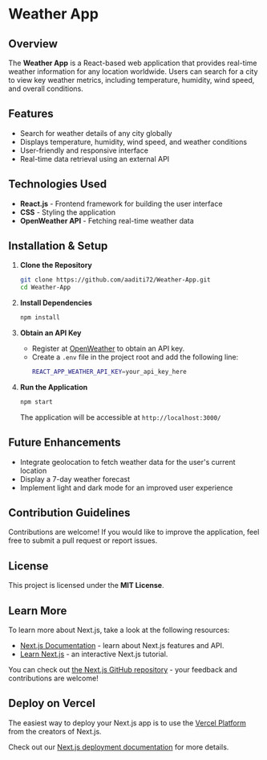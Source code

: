 # Weather App

## Overview
The **Weather App** is a React-based web application that provides real-time weather information for any location worldwide. Users can search for a city to view key weather metrics, including temperature, humidity, wind speed, and overall conditions.

## Features
- Search for weather details of any city globally
- Displays temperature, humidity, wind speed, and weather conditions
- User-friendly and responsive interface
- Real-time data retrieval using an external API

## Technologies Used
- **React.js** - Frontend framework for building the user interface
- **CSS** - Styling the application
- **OpenWeather API** - Fetching real-time weather data

## Installation & Setup
1. **Clone the Repository**
   ```sh
   git clone https://github.com/aaditi72/Weather-App.git
   cd Weather-App
   ```

2. **Install Dependencies**
   ```sh
   npm install
   ```

3. **Obtain an API Key**
   - Register at [OpenWeather](https://openweathermap.org/) to obtain an API key.
   - Create a `.env` file in the project root and add the following line:
     ```sh
     REACT_APP_WEATHER_API_KEY=your_api_key_here
     ```

4. **Run the Application**
   ```sh
   npm start
   ```
   The application will be accessible at `http://localhost:3000/`

## Future Enhancements
- Integrate geolocation to fetch weather data for the user's current location
- Display a 7-day weather forecast
- Implement light and dark mode for an improved user experience

## Contribution Guidelines
Contributions are welcome! If you would like to improve the application, feel free to submit a pull request or report issues.

## License
This project is licensed under the **MIT License**.


## Learn More

To learn more about Next.js, take a look at the following resources:

- [Next.js Documentation](https://nextjs.org/docs) - learn about Next.js features and API.
- [Learn Next.js](https://nextjs.org/learn) - an interactive Next.js tutorial.

You can check out [the Next.js GitHub repository](https://github.com/vercel/next.js) - your feedback and contributions are welcome!

## Deploy on Vercel

The easiest way to deploy your Next.js app is to use the [Vercel Platform](https://vercel.com/new?utm_medium=default-template&filter=next.js&utm_source=create-next-app&utm_campaign=create-next-app-readme) from the creators of Next.js.

Check out our [Next.js deployment documentation](https://nextjs.org/docs/app/building-your-application/deploying) for more details.
